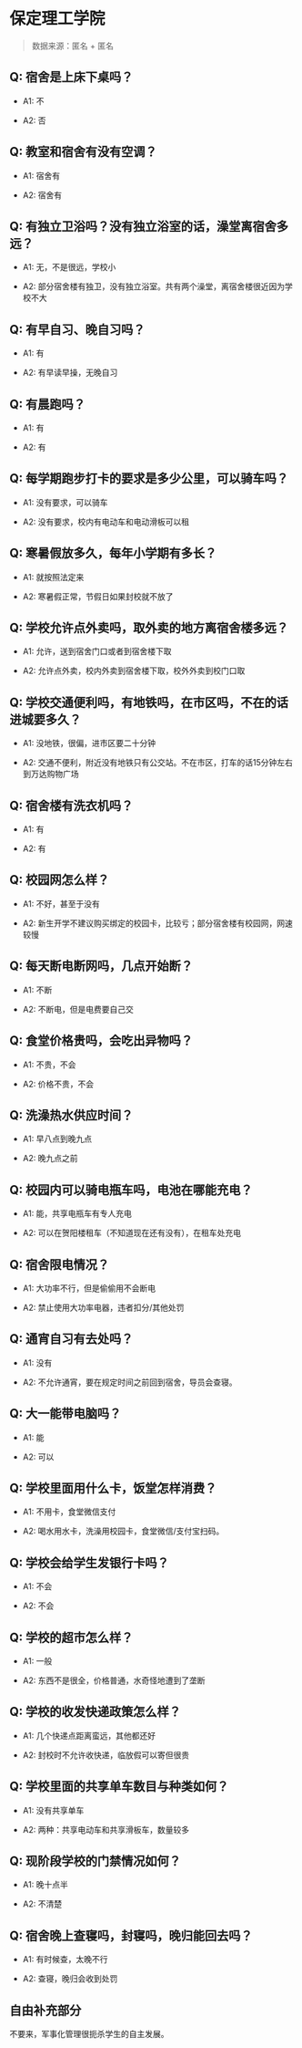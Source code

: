 # 保定理工学院

> 数据来源：匿名 + 匿名

## Q: 宿舍是上床下桌吗？

- A1: 不

- A2: 否

## Q: 教室和宿舍有没有空调？

- A1: 宿舍有

- A2: 宿舍有

## Q: 有独立卫浴吗？没有独立浴室的话，澡堂离宿舍多远？

- A1: 无，不是很远，学校小

- A2: 部分宿舍楼有独卫，没有独立浴室。共有两个澡堂，离宿舍楼很近因为学校不大

## Q: 有早自习、晚自习吗？

- A1: 有

- A2: 有早读早操，无晚自习

## Q: 有晨跑吗？

- A1: 有

- A2: 有

## Q: 每学期跑步打卡的要求是多少公里，可以骑车吗？

- A1: 没有要求，可以骑车

- A2: 没有要求，校内有电动车和电动滑板可以租

## Q: 寒暑假放多久，每年小学期有多长？

- A1: 就按照法定来

- A2: 寒暑假正常，节假日如果封校就不放了

## Q: 学校允许点外卖吗，取外卖的地方离宿舍楼多远？

- A1: 允许，送到宿舍门口或者到宿舍楼下取

- A2: 允许点外卖，校内外卖到宿舍楼下取，校外外卖到校门口取

## Q: 学校交通便利吗，有地铁吗，在市区吗，不在的话进城要多久？

- A1: 没地铁，很偏，进市区要二十分钟

- A2: 交通不便利，附近没有地铁只有公交站。不在市区，打车的话15分钟左右到万达购物广场

## Q: 宿舍楼有洗衣机吗？

- A1: 有

- A2: 有

## Q: 校园网怎么样？

- A1: 不好，甚至于没有

- A2: 新生开学不建议购买绑定的校园卡，比较亏；部分宿舍楼有校园网，网速较慢

## Q: 每天断电断网吗，几点开始断？

- A1: 不断

- A2: 不断电，但是电费要自己交

## Q: 食堂价格贵吗，会吃出异物吗？

- A1: 不贵，不会

- A2: 价格不贵，不会

## Q: 洗澡热水供应时间？

- A1: 早八点到晚九点

- A2: 晚九点之前

## Q: 校园内可以骑电瓶车吗，电池在哪能充电？

- A1: 能，共享电瓶车有专人充电

- A2: 可以在贺阳楼租车（不知道现在还有没有），在租车处充电

## Q: 宿舍限电情况？

- A1: 大功率不行，但是偷偷用不会断电

- A2: 禁止使用大功率电器，违者扣分/其他处罚

## Q: 通宵自习有去处吗？

- A1: 没有

- A2: 不允许通宵，要在规定时间之前回到宿舍，导员会查寝。

## Q: 大一能带电脑吗？

- A1: 能

- A2: 可以

## Q: 学校里面用什么卡，饭堂怎样消费？

- A1: 不用卡，食堂微信支付

- A2: 喝水用水卡，洗澡用校园卡，食堂微信/支付宝扫码。

## Q: 学校会给学生发银行卡吗？

- A1: 不会

- A2: 不会

## Q: 学校的超市怎么样？

- A1: 一般

- A2: 东西不是很全，价格普通，水奇怪地遭到了垄断

## Q: 学校的收发快递政策怎么样？

- A1: 几个快递点距离蛮远，其他都还好

- A2: 封校时不允许收快递，临放假可以寄但很贵

## Q: 学校里面的共享单车数目与种类如何？

- A1: 没有共享单车

- A2: 两种：共享电动车和共享滑板车，数量较多

## Q: 现阶段学校的门禁情况如何？

- A1: 晚十点半

- A2: 不清楚

## Q: 宿舍晚上查寝吗，封寝吗，晚归能回去吗？

- A1: 有时候查，太晚不行

- A2: 查寝，晚归会收到处罚

## 自由补充部分

不要来，军事化管理很扼杀学生的自主发展。